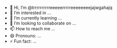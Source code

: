 - 👋 Hi, I’m @trrrrrrrrrreeeeerrrrreeeeeeeejajwgahajq
- 👀 I’m interested in ...
- 🌱 I’m currently learning ...
- 💞️ I’m looking to collaborate on ...
- 📫 How to reach me ...
- 😄 Pronouns: ...
- ⚡ Fun fact: ...

<!---
trrrrrrrrrreeeeerrrrreeeeeeeejajwgahajq/trrrrrrrrrreeeeerrrrreeeeeeeejajwgahajq is a ✨ special ✨ repository because its `README.md` (this file) appears on your GitHub profile.
You can click the Preview link to take a look at your changes.
--->
